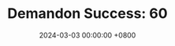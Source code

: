 ---
title: "Demandon Success: 60"
date: 2024-03-03 00:00:00 +0800
categories: [Blogging]
tag: [Blogging]
image: https://pbs.twimg.com/media/GHK01ogWIAAQvYb?format=jpg&name=large
---